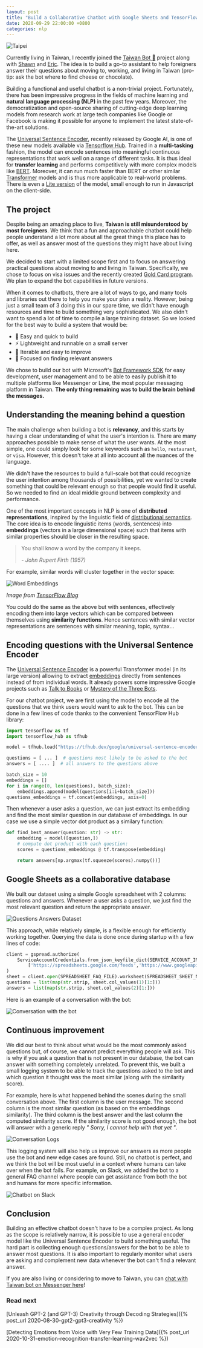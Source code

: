 ```yaml
---
layout: post
title: "Build a Collaborative Chatbot with Google Sheets and TensorFlow"
date: 2020-09-29 22:00:00 +0800
categories: nlp
---
```


![Taipei](/assets/images/taipei.jpg)

Currently living in Taiwan, I recently joined the [Taiwan Bot 🤖](https://github.com/taiwangoldcard/taiwan-bot) project along with [Shawn](https://www.linkedin.com/in/shawn-lim-0a307550) and [Eric](https://erickhun.com/about/). The idea is to build a go-to assistant to help foreigners answer their questions about moving to, working, and living in Taiwan (pro-tip: ask the bot where to find cheese or chocolate).

Building a functional and useful chatbot is a non-trivial project. Fortunately, there has been impressive progress in the fields of machine learning and **natural language processing (NLP)** in the past few years. Moreover, the democratization and open-source sharing of cutting-edge deep learning models from research work at large tech companies like Google or Facebook is making it possible for anyone to implement the latest state-of-the-art solutions.

The [Universal Sentence Encoder](https://ai.googleblog.com/2018/05/advances-in-semantic-textual-similarity.html), recently released by Google AI, is one of these new models available via [Tensorflow Hub](https://tfhub.dev/google/universal-sentence-encoder/4). Trained in a **multi-tasking** fashion, the model can encode sentences into meaningful continuous representations that work well on a range of different tasks. It is thus ideal for **transfer learning** and performs competitively with more complex models like [BERT](https://en.wikipedia.org/wiki/BERT_(language_model)). Moreover, it can run much faster than BERT or other similar [Transformer](https://en.wikipedia.org/wiki/Transformer_(machine_learning_model)) models and is thus more applicable to real-world problems. There is even a [Lite version](https://tfhub.dev/google/universal-sentence-encoder-lite/2) of the model, small enough to run in Javascript on the client-side.

## The project

Despite being an amazing place to live, **Taiwan is still misunderstood by most foreigners**. We think that a fun and approachable chatbot could help people understand a lot more about all the great things this place has to offer, as well as answer most of the questions they might have about living here.

We decided to start with a limited scope first and to focus on answering practical questions about moving to and living in Taiwan. Specifically, we chose to focus on visa issues and the recently created [Gold Card program](https://taiwangoldcard.com). We plan to expand the bot capabilities in future versions.

When it comes to chatbots, there are a lot of ways to go, and many tools and libraries out there to help you make your plan a reality. However, being just a small team of 3 doing this in our spare time, we didn't have enough resources and time to build something very sophisticated. We also didn't want to spend a lot of time to compile a large training dataset. So we looked for the best way to build a system that would be:

* 🧩 Easy and quick to build
* ⚡️ Lightweight and runnable on a small server
* 🔧 Iterable and easy to improve
* 🧠 Focused on finding relevant answers

We chose to build our bot with Microsoft's [Bot Framework SDK](https://github.com/microsoft/botframework-sdk) for easy development, user management and to be able to easily publish it to multiple platforms like Messenger or Line, the most popular messaging platform in Taiwan. **The only thing remaining was to build the brain behind the messages.**

## Understanding the meaning behind a question

The main challenge when building a bot is **relevancy**, and this starts by having a clear understanding of what the user's intention is. There are many approaches possible to make sense of what the user wants. At the most simple, one could simply look for some keywords such as `hello`, `restaurant`, or `visa`. However, this doesn't take at all into account all the nuances of the language.

We didn't have the resources to build a full-scale bot that could recognize the user intention among thousands of possibilities, yet we wanted to create something that could be relevant enough so that people would find it useful. So we needed to find an ideal middle ground between complexity and performance.

One of the most important concepts in NLP is one of **distributed representations**, inspired by the linguistic field of [distributional semantics](https://en.wikipedia.org/wiki/Distributional_semantics). The core idea is to encode linguistic items (words, sentences) into **embeddings** (vectors in a large dimensional space) such that items with similar properties should be closer in the resulting space.

>    You shall know a word by the company it keeps.
> 
>    *- John Rupert Firth (1957)*

For example, similar words will cluster together in the vector space:

![Word Embeddings](/assets/images/word-embeddings.png)

*Image from [TensorFlow Blog](https://blog.tensorflow.org/2020/08/introducing-semantic-reactor-explore-nlp-sheets.html)*

You could do the same as the above but with sentences, effectively encoding them into large vectors which can be compared between themselves using **similarity functions**. Hence sentences with similar vector representations are sentences with similar meaning, topic, syntax...

## Encoding questions with the Universal Sentence Encoder

The [Universal Sentence Encoder](https://arxiv.org/abs/1803.11175) is a powerful Transformer model (in its large version) allowing to extract [embeddings](https://developers.google.com/machine-learning/crash-course/embeddings/video-lecture) directly from sentences instead of from individual words. It already powers some impressive Google projects such as [Talk to Books](https://books.google.com/talktobooks/) or [Mystery of the Three Bots](https://google.github.io/mysteryofthreebots/).

For our chatbot project, we are first using the model to encode all the questions that we think users would want to ask to the bot. This can be done in a few lines of code thanks to the convenient TensorFlow Hub library:

```python
import tensorflow as tf
import tensorflow_hub as tfhub

model = tfhub.load("https://tfhub.dev/google/universal-sentence-encoder/4")

questions = [ ... ]  # questions most likely to be asked to the bot
answers = [ .... ]  # all answers to the questions above

batch_size = 10
embeddings = []
for i in range(0, len(questions), batch_size):
    embeddings.append(model(questions[i:i+batch_size]))
questions_embeddings = tf.concat(embeddings, axis=0)
```


Then whenever a user asks a question, we can just extract its embedding and find the most similar question in our database of embeddings. In our case we use a simple vector dot product as a similary function:

```python
def find_best_answer(question: str) -> str:
    embedding = model([question,])
    # compute dot product with each question:
    scores = questions_embeddings @ tf.transpose(embedding)

    return answers[np.argmax(tf.squeeze(scores).numpy())]
```

## Google Sheets as a collaborative database 

We built our dataset using a simple Google spreadsheet with 2 columns: questions and answers. Whenever a user asks a question, we just find the most relevant question and return the appropriate answer.

![Questions Answers Dataset](/assets/images/taiwan-bot-database.png)


This approach, while relatively simple, is a flexible enough for efficiently working together. Querying the data is done once during startup with a few lines of code:

```python
client = gspread.authorize(
    ServiceAccountCredentials.from_json_keyfile_dict(SERVICE_ACCOUNT_INFO_DICT,
        ['https://spreadsheets.google.com/feeds','https://www.googleapis.com/auth/drive'])
)
sheet = client.open(SPREADSHEET_FAQ_FILE).worksheet(SPREADSHEET_SHEET_NAME)
questions = list(map(str.strip, sheet.col_values(1)[1:]))
answers = list(map(str.strip, sheet.col_values(2)[1:]))
````

Here is an example of a conversation with the bot:

![Conversation with the bot](/assets/images/taiwan-bot-conversation.jpg)



## Continuous improvement

We did our best to think about what would be the most commonly asked questions but, of course, we cannot predict everything people will ask. This is why if you ask a question that is not present in our database, the bot can answer with something completely unrelated. To prevent this, we built a small logging system to be able to track the questions asked to the bot and which question it thought was the most similar (along with the similarity score).

For example, here is what happened behind the scenes during the small conversation above. The first column is the user message. The second column is the most similar question (as based on the embeddings similarity). The third column is the best answer and the last column the computed similarity score. If the similarity score is not good enough, the bot will answer with a generic reply *" Sorry, I cannot help with that yet "*.

![Conversation Logs](/assets/images/taiwan-bot-logs.png)

This logging system will also help us improve our answers as more people use the bot and new edge cases are found. Still, no chatbot is perfect, and we think the bot will be most useful in a context where humans can take over when the bot fails. For example, on Slack, we added the bot to a general FAQ channel where people can get assistance from both the bot and humans for more specific information.

![Chatbot on Slack](/assets/images/taiwan-bot-slack.png)


## Conclusion

Building an effective chatbot doesn't have to be a complex project. As long as the scope is relatively narrow, it is possible to use a general encoder model like the Universal Sentence Encoder to build something useful. The hard part is collecting enough questions/answers for the bot to be able to answer most questions. It is also important to regularly monitor what users are asking and complement new data whenever the bot can't find a relevant answer.

If you are also living or considering to move to Taiwan, you can [chat with Taiwan bot on Messenger here](https://m.me/thetaiwanbot)!

### Read next

[Unleash GPT-2 (and GPT-3) Creativity through Decoding Strategies]({% post_url 2020-08-30-gpt2-gpt3-creativity %})

[Detecting Emotions from Voice with Very Few Training Data]({% post_url 2020-10-31-emotion-recognition-transfer-learning-wav2vec %})
